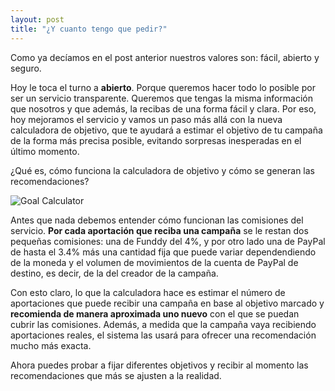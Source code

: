 ```yaml
---
layout: post
title: "¿Y cuanto tengo que pedir?"
---
```


Como ya decíamos en el post anterior nuestros valores son: fácil, abierto y seguro.

Hoy le toca el turno a **abierto**. Porque queremos hacer todo lo posible por ser un servicio transparente. Queremos que tengas la misma información que nosotros y que además, la recibas de una forma fácil y clara. Por eso, hoy mejoramos el servicio y vamos un paso más allá con la nueva calculadora de objetivo, que te ayudará a estimar el objetivo de tu campaña de la forma más precisa posible, evitando sorpresas inesperadas en el último momento.

¿Qué es, cómo funciona la calculadora de objetivo y cómo se generan las recomendaciones?

![Goal Calculator](http://i.imgur.com/c2cGdoL.png)

Antes que nada debemos entender cómo funcionan las comisiones del servicio. **Por cada aportación que reciba una campaña** se le restan dos pequeñas comisiones: una de Funddy del 4%, y por otro lado una de PayPal de hasta el 3.4% más una cantidad fija que puede variar dependendiendo de la moneda y el volumen de movimientos de la cuenta de PayPal de destino, es decir, de la del creador de la campaña.

Con esto claro, lo que la calculadora hace es estimar el número de aportaciones que puede recibir una campaña en base al objetivo marcado y **recomienda de manera aproximada uno nuevo** con el que se puedan cubrir las comisiones. Además, a medida que la campaña vaya recibiendo aportaciones reales, el sistema las usará para ofrecer una recomendación mucho más exacta.

Ahora puedes probar a fijar diferentes objetivos y recibir al momento las recomendaciones que más se ajusten a la realidad.